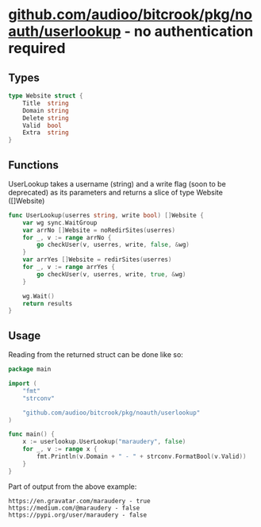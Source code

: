 # [github.com/audioo/bitcrook/pkg/noauth/userlookup](https://github.com/audioo/bitcrook/tree/main/pkg/noauth/userlookup) - no authentication required


## Types

``` go
type Website struct {
	Title  string
	Domain string
	Delete string
	Valid  bool
	Extra  string
}
```

## Functions


UserLookup takes a username (string) and a write flag (soon to be deprecated) as its parameters and returns a slice of type Website ([]Website)
``` go
func UserLookup(userres string, write bool) []Website {
	var wg sync.WaitGroup
	var arrNo []Website = noRedirSites(userres)
	for _, v := range arrNo {
		go checkUser(v, userres, write, false, &wg)
	}
	var arrYes []Website = redirSites(userres)
	for _, v := range arrYes {
		go checkUser(v, userres, write, true, &wg)
	}

	wg.Wait()
	return results
}
```

## Usage

Reading from the returned struct can be done like so:
``` go
package main

import (
	"fmt"
	"strconv"

	"github.com/audioo/bitcrook/pkg/noauth/userlookup"
)

func main() {
	x := userlookup.UserLookup("maraudery", false)
	for _, v := range x {
		fmt.Println(v.Domain + " - " + strconv.FormatBool(v.Valid))
	}
}
```
Part of output from the above example:
```
https://en.gravatar.com/maraudery - true
https://medium.com/@maraudery - false
https://pypi.org/user/maraudery - false
```